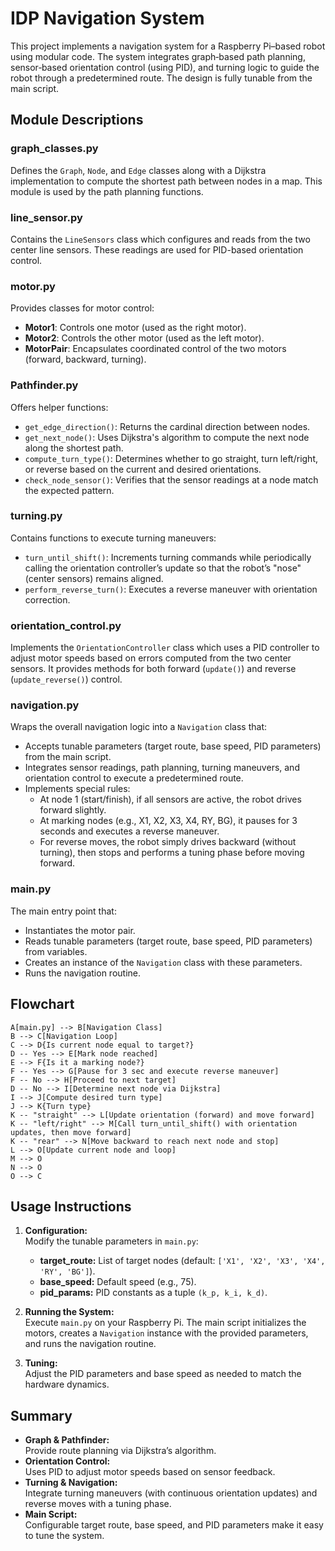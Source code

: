 # IDP Navigation System

This project implements a navigation system for a Raspberry Pi–based robot using modular code. The system integrates graph‐based path planning, sensor‐based orientation control (using PID), and turning logic to guide the robot through a predetermined route. The design is fully tunable from the main script.

## Module Descriptions

### graph_classes.py
Defines the `Graph`, `Node`, and `Edge` classes along with a Dijkstra implementation to compute the shortest path between nodes in a map. This module is used by the path planning functions.

### line_sensor.py
Contains the `LineSensors` class which configures and reads from the two center line sensors. These readings are used for PID-based orientation control.

### motor.py
Provides classes for motor control:
- **Motor1**: Controls one motor (used as the right motor).
- **Motor2**: Controls the other motor (used as the left motor).
- **MotorPair**: Encapsulates coordinated control of the two motors (forward, backward, turning).

### Pathfinder.py
Offers helper functions:
- `get_edge_direction()`: Returns the cardinal direction between nodes.
- `get_next_node()`: Uses Dijkstra's algorithm to compute the next node along the shortest path.
- `compute_turn_type()`: Determines whether to go straight, turn left/right, or reverse based on the current and desired orientations.
- `check_node_sensor()`: Verifies that the sensor readings at a node match the expected pattern.

### turning.py
Contains functions to execute turning maneuvers:
- `turn_until_shift()`: Increments turning commands while periodically calling the orientation controller’s update so that the robot’s "nose" (center sensors) remains aligned.
- `perform_reverse_turn()`: Executes a reverse maneuver with orientation correction.

### orientation_control.py
Implements the `OrientationController` class which uses a PID controller to adjust motor speeds based on errors computed from the two center sensors. It provides methods for both forward (`update()`) and reverse (`update_reverse()`) control.

### navigation.py
Wraps the overall navigation logic into a `Navigation` class that:
- Accepts tunable parameters (target route, base speed, PID parameters) from the main script.
- Integrates sensor readings, path planning, turning maneuvers, and orientation control to execute a predetermined route.
- Implements special rules:
  - At node 1 (start/finish), if all sensors are active, the robot drives forward slightly.
  - At marking nodes (e.g., X1, X2, X3, X4, RY, BG), it pauses for 3 seconds and executes a reverse maneuver.
  - For reverse moves, the robot simply drives backward (without turning), then stops and performs a tuning phase before moving forward.

### main.py
The main entry point that:
- Instantiates the motor pair.
- Reads tunable parameters (target route, base speed, PID parameters) from variables.
- Creates an instance of the `Navigation` class with these parameters.
- Runs the navigation routine.

## Flowchart

    A[main.py] --> B[Navigation Class]
    B --> C[Navigation Loop]
    C --> D{Is current node equal to target?}
    D -- Yes --> E[Mark node reached]
    E --> F{Is it a marking node?}
    F -- Yes --> G[Pause for 3 sec and execute reverse maneuver]
    F -- No --> H[Proceed to next target]
    D -- No --> I[Determine next node via Dijkstra]
    I --> J[Compute desired turn type]
    J --> K{Turn type}
    K -- "straight" --> L[Update orientation (forward) and move forward]
    K -- "left/right" --> M[Call turn_until_shift() with orientation updates, then move forward]
    K -- "rear" --> N[Move backward to reach next node and stop]
    L --> O[Update current node and loop]
    M --> O
    N --> O
    O --> C


## Usage Instructions

1. **Configuration:**  
   Modify the tunable parameters in `main.py`:
   - **target_route:** List of target nodes (default: `['X1', 'X2', 'X3', 'X4', 'RY', 'BG']`).
   - **base_speed:** Default speed (e.g., 75).
   - **pid_params:** PID constants as a tuple `(k_p, k_i, k_d)`.

2. **Running the System:**  
   Execute `main.py` on your Raspberry Pi. The main script initializes the motors, creates a `Navigation` instance with the provided parameters, and runs the navigation routine.

3. **Tuning:**  
   Adjust the PID parameters and base speed as needed to match the hardware dynamics.

## Summary

- **Graph & Pathfinder:**  
  Provide route planning via Dijkstra’s algorithm.
- **Orientation Control:**  
  Uses PID to adjust motor speeds based on sensor feedback.
- **Turning & Navigation:**  
  Integrate turning maneuvers (with continuous orientation updates) and reverse moves with a tuning phase.
- **Main Script:**  
  Configurable target route, base speed, and PID parameters make it easy to tune the system.

